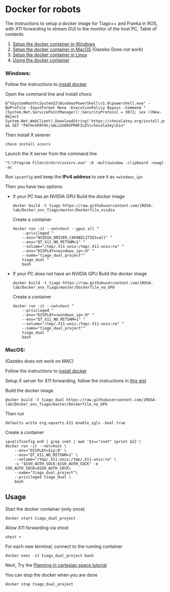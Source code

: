 # Docker for robots

The instructions to setup a docker image for Tiago++ and Franka in ROS, with X11 forwarding to stream GUI to the monitor of the host PC.
Table of contents
1. [Setup the docker container in Windows](#windows)
2. [Setup the docker container in MacOS](#macos) (Gazebo Does not work)
3. [Setup the docker container in Linux](#linux)
4. [Using the docker container](#usage)

### Windows:
Follow the instructions to [install docker](https://docs.docker.com/desktop/install/windows-install/)

Open the command line and install choco
```
@"%SystemRoot%\System32\WindowsPowerShell\v1.0\powershell.exe" -NoProfile -InputFormat None -ExecutionPolicy Bypass -Command " [System.Net.ServicePointManager]::SecurityProtocol = 3072; iex ((New-Object System.Net.WebClient).DownloadString('https://chocolatey.org/install.ps1'))" && SET "PATH=%PATH%;%ALLUSERSPROFILE%\chocolatey\bin"
```
Then install X serever
```
choco install vcxsrv
```
Launch the X server from the command line
```
"C:\Program Files\VcXsrv\vcxsrv.exe" :0 -multiwindow -clipboard -nowgl -ac
``` 

Run `ipconfig` and keep the **IPv4 address** to use it as `<windows_ip>`

Then you have two options:
* If your PC has an NVIDIA GPU
    Build the docker image
    ```
    docker build -t tiago https://raw.githubusercontent.com/iROSA-lab/Docker_env_Tiago/master/Dockerfile_nvidia
    ```
    Create a container
    ```
    docker run -it --net=host --gpus all ^
        --privileged ^
        --env="NVIDIA_DRIVER_CAPABILITIES=all" ^
        --env="QT_X11_NO_MITSHM=1" ^
        --volume="/tmp/.X11-unix:/tmp/.X11-unix:rw" ^
        --env="DISPLAY=<windows_ip>:0" ^
        --name="tiago_dual_project"^
        tiago_dual ^
        bash
    ```

* If your PC does not have an NVIDIA GPU
    Build the docker image
    ```
    docker build -t tiago https://raw.githubusercontent.com/iROSA-lab/Docker_env_Tiago/master/Dockerfile_no_GPU
    ```
    Create a container
    ```
    docker run -it --net=host ^
        --privileged ^
        --env="DISPLAY=<windows_ip>:0" ^
        --env="QT_X11_NO_MITSHM=1" ^
        --volume="/tmp/.X11-unix:/tmp/.X11-unix:rw" ^
        --name="tiago_dual_project"^
        tiago_dual ^
        bash
    ```


### MacOS:
(Gazebo does not work on MAC)

Follow the instructions to [install docker](https://docs.docker.com/desktop/install/mac-install/)

Setup X server for X11 forwarding, follow the instructions in [this gist](https://gist.github.com/sorny/969fe55d85c9b0035b0109a31cbcb088)

Build the docker image
```
docker build -t tiago_dual https://raw.githubusercontent.com/iROSA-lab/Docker_env_Tiago/master/Dockerfile_no_GPU
```
Then run
```
defaults write org.xquartz.X11 enable_iglx -bool true
```

Create a container
```
ip=$(ifconfig en0 | grep inet | awk '$1=="inet" {print $2}')
docker run -it --net=host \
    --env="DISPLAY=$ip:0" \
    --env="QT_X11_NO_MITSHM=1" \
    --volume="/tmp/.X11-unix:/tmp/.X11-unix:rw" \
    -v "$SSH_AUTH_SOCK:$SSH_AUTH_SOCK" -e SSH_AUTH_SOCK=$SSH_AUTH_SOCK\
    --name="tiago_dual_project"\
    --privileged tiago_dual \
    bash
```

## Usage

Start the docker container (only once)
```
docker start tiago_dual_project
```
Allow X11 forwarding via xhost
```
xhost +
```
For each new terminal, connect to the running container
```
docker exec -it tiago_dual_project bash
```

Next, Try the [Planning in cartesian space tutorial](http://wiki.ros.org/Robots/TIAGo%2B%2B/Tutorials/MoveIt/Planning_cartesian_space)

You can stop the docker when you are done
```
docker stop tiago_dual_project
```